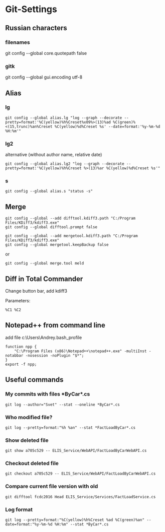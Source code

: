 # Git-Settings

## Russian characters 
### filenames
git config --global core.quotepath false

### gitk
git config --global gui.encoding utf-8

## Alias

### lg
```
git config --global alias.lg "log --graph --decorate --pretty=format:'%C(yellow)%h%Creset%x09%>(13)%ad %C(green)%<(15,trunc)%an%Creset %C(yellow)%d%Creset %s' --date=format:'%y-%m-%d %H:%m'"
```

### lg2
alternative (without author name, relative date)
```
git config --global alias.lg2 "log --graph --decorate --pretty=format:'%C(yellow)%h%Creset %>(13)%ar %C(yellow)%d%Creset %s'"
```

### s
```
git config --global alias.s "status -s"
```
## Merge

```
git config --global --add difftool.kdiff3.path "C:/Program Files/KDiff3/kdiff3.exe"
git config --global difftool.prompt false

git config --global --add mergetool.kdiff3.path "C:/Program Files/KDiff3/kdiff3.exe"
git config --global mergetool.keepBackup false
```

or

```
git config --global merge.tool meld
```
## Diff in Total Commander

Change button bar, add kdiff3

Parameters:
```
%C1 %C2
```

## Notepad++ from command line
add file c:\Users\Andrey\.bash_profile
```
function npp {
    "C:\Program Files (x86)\Notepad++\notepad++.exe" -multiInst -notabbar -nosession -noPlugin "$*";
}
export -f npp;
```

## Useful commands 

### My commits with files \*ByCar\*.cs
```
git log --author="Svet" --stat --oneline *ByCar*.cs
```

### Who modified file?
```
git log --pretty=format:"%h %an" --stat *FactLoadByCar*.cs
```
 
### Show deleted file
```
git show a705c529 -- ELIS_Service/WebAPI/FactLoadByCarWebAPI.cs
```

### Checkout deleted file
```
git checkout a705c529 -- ELIS_Service/WebAPI/FactLoadByCarWebAPI.cs
```

### Compare current file version with old
```
git difftool fcdc2016 Head ELIS_Service/Services/FactLoadService.cs
```

### Log format
```
git log --pretty=format:"%C(yellow)%h%Creset %ad %C(green)%an" --date=format:"%y-%m-%d %H:%m" --stat *ByCar*.cs
```
